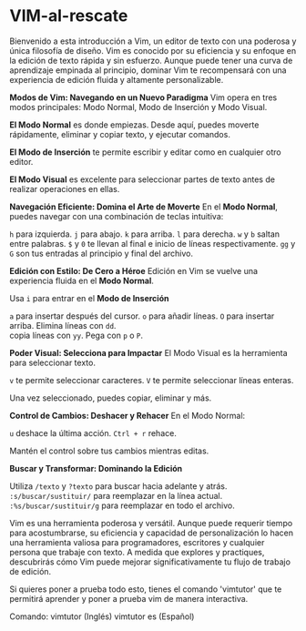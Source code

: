 # VIM-al-rescate

Bienvenido a esta introducción a Vim, un editor de texto con una poderosa y única filosofía de diseño. Vim es conocido por su eficiencia y su enfoque en la edición de texto rápida y sin esfuerzo. Aunque puede tener una curva de aprendizaje empinada al principio, dominar Vim te recompensará con una experiencia de edición fluida y altamente personalizable.


**Modos de Vim: Navegando en un Nuevo Paradigma**
Vim opera en tres modos principales: Modo Normal, Modo de Inserción y Modo Visual. 

  **El Modo Normal** es donde empiezas. Desde aquí, puedes moverte rápidamente, eliminar y copiar texto, y ejecutar comandos.
  
  **El Modo de Inserción** te permite escribir y editar como en cualquier otro editor.
  
  **El Modo Visual** es excelente para seleccionar partes de texto antes de realizar operaciones en ellas.

**Navegación Eficiente: Domina el Arte de Moverte**
  En el **Modo Normal**, puedes navegar con una combinación de teclas intuitiva: 
  
  `h` para izquierda.
  `j` para abajo.
  `k` para arriba.
  `l` para derecha.
  `w` y `b` saltan entre palabras.
  `$` y `0` te llevan al final e inicio de líneas respectivamente.
  `gg` y `G` son tus entradas al principio y final del archivo.



**Edición con Estilo: De Cero a Héroe**
  Edición en Vim se vuelve una experiencia fluida en el **Modo Normal**.
  
  Usa `i` para entrar en el **Modo de Inserción**
  
  `a` para insertar después del cursor. 
  `o` para añadir líneas.
  `O` para insertar arriba. 
  Elimina líneas con `dd`.    
  copia líneas con `yy`. 
  Pega con `p` o `P`.



**Poder Visual: Selecciona para Impactar**
  El Modo Visual es la herramienta para seleccionar texto. 
  
  `v` te permite seleccionar caracteres.
  `V` te permite seleccionar líneas enteras.
  
  Una vez seleccionado, puedes copiar, eliminar y más.

**Control de Cambios: Deshacer y Rehacer**
  En el Modo Normal: 
  
  `u` deshace la última acción.
  `Ctrl + r` rehace.
  
  Mantén el control sobre tus cambios mientras editas.


**Buscar y Transformar: Dominando la Edición**

  Utiliza `/texto` y `?texto` para buscar hacia adelante y atrás. 
  `:s/buscar/sustituir/` para reemplazar en la línea actual.
  `:%s/buscar/sustituir/g` para reemplazar en todo el archivo.

Vim es una herramienta poderosa y versátil. Aunque puede requerir tiempo para acostumbrarse, su eficiencia y capacidad de personalización lo hacen una herramienta valiosa para programadores, escritores y cualquier persona que trabaje con texto. A medida que explores y practiques, descubrirás cómo Vim puede mejorar significativamente tu flujo de trabajo de edición.

Si quieres poner a prueba todo esto, tienes el comando 'vimtutor' que te permitirá aprender y poner a prueba vim de manera interactiva.

Comando:
vimtutor (Inglés)
vimtutor es (Español)

